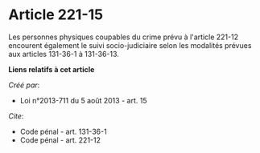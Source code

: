 # Article 221-15

Les personnes physiques coupables du crime prévu à l'article 221-12 encourent également le suivi socio-judiciaire selon les
modalités prévues aux articles 131-36-1 à 131-36-13.

**Liens relatifs à cet article**

_Créé par_:

  - Loi n°2013-711 du 5 août 2013 - art. 15

_Cite_:

  - Code pénal - art. 131-36-1
  - Code pénal - art. 221-12

